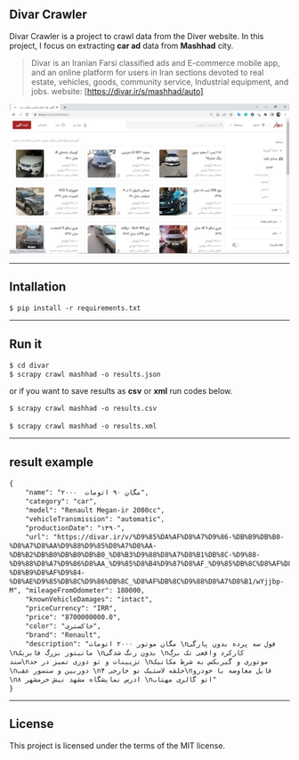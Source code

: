 ## Divar Crawler
Divar Crawler is a project to crawl data from the Diver website. In this project, I focus on extracting **car ad** data from **Mashhad** city.

> Divar is an Iranian Farsi classified ads and E-commerce mobile app, and an online platform for users in Iran sections devoted to real estate, vehicles, goods, community service, Industrial equipment, and jobs.
website: [https://divar.ir/s/mashhad/auto]

![Screenshot](.//assets//img//divar.JPG)

___

## Intallation

```
$ pip install -r requirements.txt
```
___

## Run it
```
$ cd divar
$ scrapy crawl mashhad -o results.json
```
or if you want to save results as **csv** or **xml** run codes below.
```
$ scrapy crawl mashhad -o results.csv

$ scrapy crawl mashhad -o results.xml
```
___

## result example
```
{
    "name": "مگان ۹۰ اتومات  ۲۰۰۰",
    "category": "car",
    "model": "Renault Megan-ir 2000cc", 
    "vehicleTransmission": "automatic",
    "productionDate": "۱۳۹۰",
    "url": "https://divar.ir/v/%D9%85%DA%AF%D8%A7%D9%86-%DB%B9%DB%B0-%D8%A7%D8%AA%D9%88%D9%85%D8%A7%D8%AA-%DB%B2%DB%B0%DB%B0%DB%B0_%D8%B3%D9%88%D8%A7%D8%B1%DB%8C-%D9%88-%D9%88%D8%A7%D9%86%D8%AA_%D9%85%D8%B4%D9%87%D8%AF_%D9%85%DB%8C%D8%AF%D8%A7%D9%86-%D8%B9%D8%AF%D9%84-%D8%AE%D9%85%DB%8C%D9%86%DB%8C_%D8%AF%DB%8C%D9%88%D8%A7%D8%B1/wYjjbp-M", "mileageFromOdometer": 180000,
    "knownVehicleDamages": "intact",
    "priceCurrency": "IRR", 
    "price": "8700000000.0", 
    "color": "خاکستری", 
    "brand": "Renault", 
    "description": "مگان موتور ۲۰۰۰ اتومات \nفول سه پرده بدون پارگی \nمانیتور بزرگ فابریک \nبدون رنگ شدگی \nکارکرد واقعی تک‌ برگ سند\nتزیینات و تو دوزی تمیز در حد \nموتوری و گیربکس به شرط مکانیک \nدوربین و سنسور عقب \n۴ حلقه لاستیک نو خارجی\nقابل معاوضه با خودرو \nادرس نمایشگاه مشهد نبش خرمشهر ۸ \nاتو گالری مهتاب"
}

```
___
## License
This project is licensed under the terms of the MIT license.